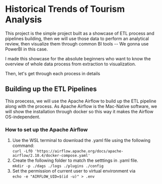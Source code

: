 # Historical Trends of Tourism Analysis
This project is the simple project built as a showcase of ETL process and pipelines building, then we will use those data to perform an analytical review, then visualize them through common BI tools -- We gonna use PowerBI in this case.

I made this showcase for the absolute beginners who want to know the overview of whole data process from extraction to visualization.

Then, let's get through each process in details

## Building up the ETL Pipelines
This proecess, we will use the Apache Airflow to build up the ETL pipeline along with the process.
As Apache Airflow is the Mac-Native software, we will show the installation through docker so this way it makes the Airflow OS-independent.
### How to set up the Apache Airflow
1. Use the WSL terminal to download the .yaml file using the following command:\
```curl -LfO 'https://airflow.apache.org/docs/apache-airflow/2.10.4/docker-compose.yaml'```
2. Create the following folder to match the setttings in .yaml file.\
```mkdir -p ./dags ./logs ./plugins ./config```
3. Set the permission of current user to virtual environment via\
```echo -e "AIRFLOW_UID=$(id -u)" > .env```